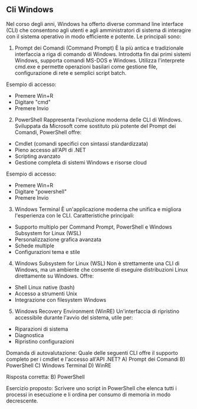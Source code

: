 ## Cli Windows

Nel corso degli anni, Windows ha offerto diverse command line interface (CLI) che consentono agli utenti e agli amministratori di sistema di interagire con il sistema operativo in modo efficiente e potente. Le principali sono:

1. Prompt dei Comandi (Command Prompt)
È la più antica e tradizionale interfaccia a riga di comando di Windows. Introdotta fin dai primi sistemi Windows, supporta comandi MS-DOS e Windows. Utilizza l'interprete cmd.exe e permette operazioni basilari come gestione file, configurazione di rete e semplici script batch.

Esempio di accesso:
- Premere Win+R
- Digitare "cmd"
- Premere Invio

2. PowerShell
Rappresenta l'evoluzione moderna delle CLI di Windows. Sviluppata da Microsoft come sostituto più potente del Prompt dei Comandi, PowerShell offre:
- Cmdlet (comandi specifici con sintassi standardizzata)
- Pieno accesso all'API di .NET
- Scripting avanzato
- Gestione completa di sistemi Windows e risorse cloud

Esempio di accesso:
- Premere Win+R
- Digitare "powershell"
- Premere Invio

3. Windows Terminal
È un'applicazione moderna che unifica e migliora l'esperienza con le CLI. Caratteristiche principali:
- Supporto multiplo per Command Prompt, PowerShell e Windows Subsystem for Linux (WSL)
- Personalizzazione grafica avanzata
- Schede multiple
- Configurazioni tema e stile

4. Windows Subsystem for Linux (WSL)
Non è strettamente una CLI di Windows, ma un ambiente che consente di eseguire distribuzioni Linux direttamente su Windows. Offre:
- Shell Linux native (bash)
- Accesso a strumenti Unix
- Integrazione con filesystem Windows

5. Windows Recovery Environment (WinRE)
Un'interfaccia di ripristino accessibile durante l'avvio del sistema, utile per:
- Riparazioni di sistema
- Diagnostica
- Ripristino configurazioni

Domanda di autovalutazione:
Quale delle seguenti CLI offre il supporto completo per i cmdlet e l'accesso all'API .NET?
A) Prompt dei Comandi
B) PowerShell
C) Windows Terminal
D) WinRE

Risposta corretta: B) PowerShell

Esercizio proposto:
Scrivere uno script in PowerShell che elenca tutti i processi in esecuzione e li ordina per consumo di memoria in modo decrescente.
